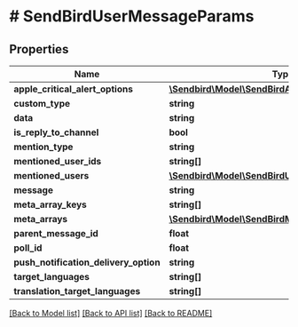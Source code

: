 # # SendBirdUserMessageParams

## Properties

Name | Type | Description | Notes
------------ | ------------- | ------------- | -------------
**apple_critical_alert_options** | [**\Sendbird\Model\SendBirdAppleCriticalAlertOptions**](SendBirdAppleCriticalAlertOptions.md) |  | [optional]
**custom_type** | **string** |  | [optional]
**data** | **string** |  | [optional]
**is_reply_to_channel** | **bool** |  | [optional]
**mention_type** | **string** |  | [optional]
**mentioned_user_ids** | **string[]** |  | [optional]
**mentioned_users** | [**\Sendbird\Model\SendBirdUser[]**](SendBirdUser.md) |  | [optional]
**message** | **string** |  | [optional]
**meta_array_keys** | **string[]** |  | [optional]
**meta_arrays** | [**\Sendbird\Model\SendBirdMessageMetaArray[]**](SendBirdMessageMetaArray.md) |  | [optional]
**parent_message_id** | **float** |  | [optional]
**poll_id** | **float** |  | [optional]
**push_notification_delivery_option** | **string** |  | [optional]
**target_languages** | **string[]** |  | [optional]
**translation_target_languages** | **string[]** |  | [optional]

[[Back to Model list]](../../README.md#models) [[Back to API list]](../../README.md#endpoints) [[Back to README]](../../README.md)
